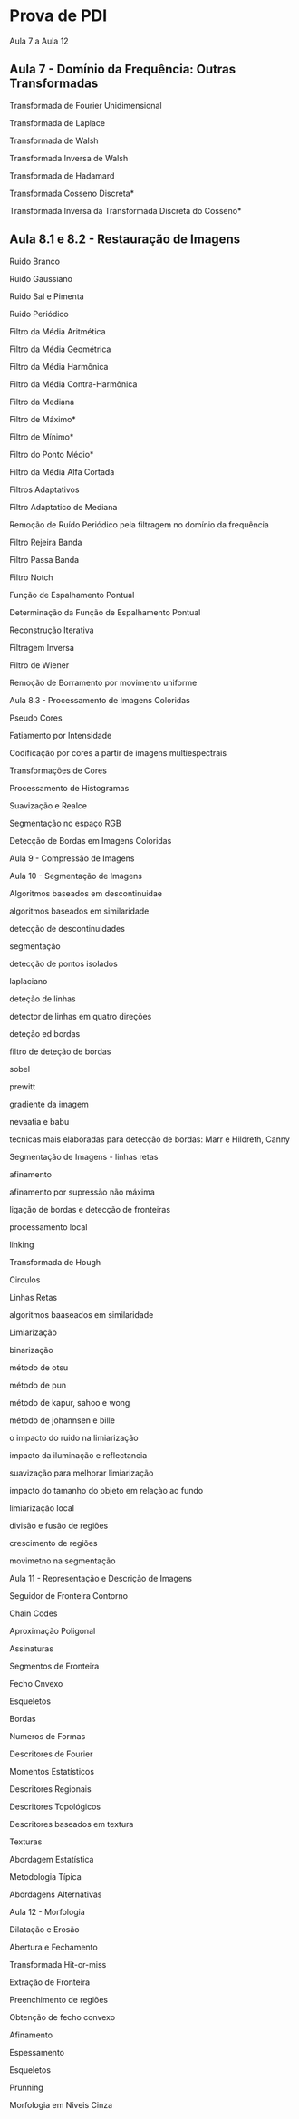 # Prova de PDI

Aula 7 a Aula 12
## Aula 7 - Domínio da Frequência: Outras Transformadas

Transformada de Fourier Unidimensional

Transformada de Laplace

Transformada de Walsh

Transformada Inversa de Walsh

Transformada de Hadamard

Transformada Cosseno Discreta*

Transformada Inversa da Transformada Discreta do Cosseno*

## Aula 8.1 e 8.2 - Restauração de Imagens

Ruido Branco

Ruido Gaussiano

Ruido Sal e Pimenta

Ruido Periódico

Filtro da Média Aritmética

Filtro da Média Geométrica

Filtro da Média Harmônica

Filtro da Média Contra-Harmônica

Filtro da Mediana

Filtro de Máximo*

Filtro de Mínimo*

Filtro do Ponto Médio*

Filtro da Média Alfa Cortada

Filtros Adaptativos

Filtro Adaptatico de Mediana

Remoção de Ruído Periódico pela filtragem no domínio da frequência

Filtro Rejeira Banda

Filtro Passa Banda

Filtro Notch

Função de Espalhamento Pontual

Determinação da Função de Espalhamento Pontual

Reconstrução Iterativa

Filtragem Inversa

Filtro de Wiener

Remoção de Borramento por movimento uniforme

Aula 8.3 - Processamento de Imagens Coloridas

Pseudo Cores

Fatiamento por Intensidade

Codificação por cores a partir de imagens multiespectrais

Transformações de Cores

Processamento de Histogramas

Suavização e Realce

Segmentação no espaço RGB

Detecção de Bordas em Imagens Coloridas

Aula 9 - Compressão de Imagens

Aula 10 - Segmentação de Imagens

Algoritmos baseados em descontinuidae

algoritmos baseados em similaridade

detecção de descontinuidades

segmentação

detecção de pontos isolados

laplaciano

deteção de linhas

detector de linhas em quatro direções

deteção ed bordas

filtro de deteção de bordas

sobel

prewitt

gradiente da imagem

nevaatia e babu

tecnicas mais elaboradas para detecção de bordas: Marr e Hildreth, Canny

Segmentação de Imagens - linhas retas

afinamento

afinamento por supressão não máxima

ligação de bordas e detecção de fronteiras

processamento local

linking

Transformada de Hough

Circulos

Linhas Retas

algoritmos baaseados em similaridade

Limiarização

binarização

método de otsu

método de pun

método de kapur, sahoo e wong

método de johannsen e bille

o impacto do ruido na limiarização

impacto da iluminação e reflectancia

suavização para melhorar limiarização

impacto do tamanho do objeto em relaçào ao fundo

limiarização local

divisão e fusão de regiões

crescimento de regiões

movimetno na segmentação



Aula 11 - Representação e Descrição de Imagens

Seguidor de Fronteira Contorno

Chain Codes

Aproximação Poligonal

Assinaturas

Segmentos de Fronteira

Fecho Cnvexo

Esqueletos

Bordas

Numeros de Formas

Descritores de Fourier

Momentos Estatísticos

Descritores Regionais

Descritores Topológicos

Descritores baseados em textura

Texturas

Abordagem Estatística

Metodologia Típica

Abordagens Alternativas

Aula 12 - Morfologia

Dilatação e Erosão

Abertura e Fechamento

Transformada Hit-or-miss

Extração de Fronteira

Preenchimento de regiões

Obtenção de fecho convexo

Afinamento

Espessamento

Esqueletos

Prunning

Morfologia em Niveis Cinza

